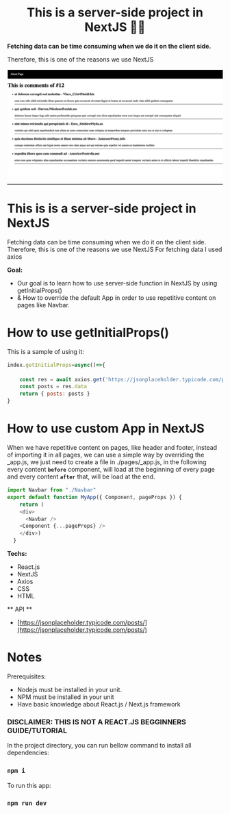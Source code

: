 <div>
  <h1 align="center">This is a server-side project in NextJS 🧑‍💻</h1>
  <strong>
   Fetching data can be time consuming when we do it on the client side.
  </strong>
  <p>
    Therefore, this is one of the reasons we use NextJS
  </p>

  <a href="">
    <img
      alt="Learn NextJS"
      src="screenshot.jpg"
    />
  </a>
</div>

<hr />

# This is is a server-side project in NextJS
 Fetching data can be time consuming when we do it on the client side.
 Therefore, this is one of the reasons we use NextJS
 For fetching data I used axios


**Goal:**

- Our goal is to learn how to use server-side function in NextJS by using getInitialProps()
- & How to override the default App in order to use repetitive content on pages like Navbar.

# How to use getInitialProps()
This is a sample of using it:
```javascript
index.getInitialProps=async()=>{
   
    const res = await axios.get('https://jsonplaceholder.typicode.com/posts')
    const posts = res.data
    return { posts: posts }
}
```

# How to use custom App in NextJS
When we have repetitive content on pages, like header and footer, instead of importing it in all pages, we can use a simple way by overriding the _app.js, we just need to create a file in ./pages/_app.js, in the following every content **`before`** component, will load at the beginning of every page and every content **`after`** that, will be load at the end.

```javascript
import Navbar from "./Navbar"
export default function MyApp({ Component, pageProps }) {
    return (
    <div>
      <Navbar />
    <Component {...pageProps} />
    </div>)
  }
```

**Techs:**

- React.js
- NextJS
- Axios
- CSS
- HTML


** API **

- [https://jsonplaceholder.typicode.com/posts/](https://jsonplaceholder.typicode.com/posts/)

# Notes

Prerequisites:

- Nodejs must be installed in your unit.
- NPM must be installed in your unit
- Have basic knowledge about React.js / Next.js framework

### DISCLAIMER: THIS IS NOT A REACT.JS BEGGINNERS GUIDE/TUTORIAL


In the project directory, you can run bellow command to install all dependencies:

### `npm i`


To run this app:

### `npm run dev`

